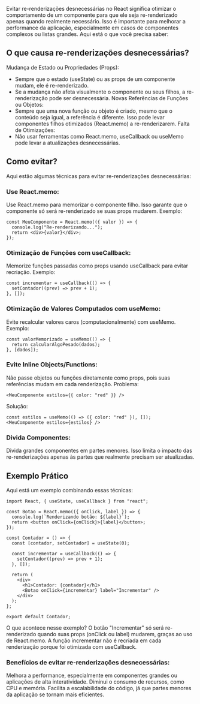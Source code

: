 
Evitar re-renderizações desnecessárias no React significa otimizar o comportamento de um componente para que ele seja re-renderizado apenas quando realmente necessário. Isso é importante para melhorar a performance da aplicação, especialmente em casos de componentes complexos ou listas grandes. Aqui está o que você precisa saber:
## O que causa re-renderizações desnecessárias?

Mudança de Estado ou Propriedades (Props):
- Sempre que o estado (useState) ou as props de um componente mudam, ele é re-renderizado.
- Se a mudança não afeta visualmente o componente ou seus filhos, a re-renderização pode ser desnecessária.
Novas Referências de Funções ou Objetos:
- Sempre que uma nova função ou objeto é criado, mesmo que o conteúdo seja igual, a referência é diferente. Isso pode levar componentes filhos otimizados (React.memo) a re-renderizarem.
Falta de Otimizações:
- Não usar ferramentas como React.memo, useCallback ou useMemo pode levar a atualizações desnecessárias.

## Como evitar?
Aqui estão algumas técnicas para evitar re-renderizações desnecessárias:
### Use React.memo:
Use React.memo para memorizar o componente filho. Isso garante que o componente só será re-renderizado se suas props mudarem.
Exemplo:
```
const MeuComponente = React.memo(({ valor }) => {
  console.log("Re-renderizando...");
  return <div>{valor}</div>;
});
```

### Otimização de Funções com useCallback:
Memorize funções passadas como props usando useCallback para evitar recriação.
Exemplo:
```
const incrementar = useCallback(() => {
  setContador((prev) => prev + 1);
}, []);
```

### Otimização de Valores Computados com useMemo:
Evite recalcular valores caros (computacionalmente) com useMemo.
Exemplo:
```
const valorMemorizado = useMemo(() => {
  return calcularAlgoPesado(dados);
}, [dados]);
```

### Evite Inline Objects/Functions:
Não passe objetos ou funções diretamente como props, pois suas referências mudam em cada renderização.
Problema:
```
<MeuComponente estilos={{ color: "red" }} />
```
Solução:
```
const estilos = useMemo(() => ({ color: "red" }), []);
<MeuComponente estilos={estilos} />
```

### Divida Componentes:
Divida grandes componentes em partes menores. Isso limita o impacto das re-renderizações apenas às partes que realmente precisam ser atualizadas.

## Exemplo Prático
Aqui está um exemplo combinando essas técnicas:
```
import React, { useState, useCallback } from "react";

const Botao = React.memo(({ onClick, label }) => {
  console.log(`Renderizando botão: ${label}`);
  return <button onClick={onClick}>{label}</button>;
});

const Contador = () => {
  const [contador, setContador] = useState(0);

  const incrementar = useCallback(() => {
    setContador((prev) => prev + 1);
  }, []);

  return (
    <div>
      <h1>Contador: {contador}</h1>
      <Botao onClick={incrementar} label="Incrementar" />
    </div>
  );
};

export default Contador;
```
O que acontece nesse exemplo?
O botão "Incrementar" só será re-renderizado quando suas props (onClick ou label) mudarem, graças ao uso de React.memo.
A função incrementar não é recriada em cada renderização porque foi otimizada com useCallback.
### Benefícios de evitar re-renderizações desnecessárias:
Melhora a performance, especialmente em componentes grandes ou aplicações de alta interatividade.
Diminui o consumo de recursos, como CPU e memória.
Facilita a escalabilidade do código, já que partes menores da aplicação se tornam mais eficientes.

